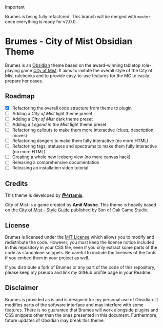 > [!IMPORTANT]
> Brumes is being fully refactored. This branch will be merged with `master` once everything is ready for v2.0.0.

# Brumes - City of Mist Obsidian Theme

Brumes is an [Obsidian](https://obsidian.md) theme based on the award-winning tabletop role-playing game [City of Mist](https://cityofmist.co/). It aims to imitate the overall style of the City of Mist rulebooks and to provide easy-to-use features for the MC to easily prepare her cases.

## Roadmap

-   [x] Refactoring the overall code structure from theme to plugin
-   [ ] Adding a _City of Mist_ light theme preset
-   [ ] Adding a _City of Mist_ dark theme preset
-   [ ] Adding a _Legend in the Mist_ light theme preset
-   [ ] Refactoring callouts to make them more interactive (clues, description, moves)
-   [ ] Refactoring dangers to make them fully interactive (no more HTML)
-   [ ] Refactoring tags, statuses and spectrums to make them fully interactive (no more HTML)
-   [ ] Creating a whole new Iceberg view (no more canvas hack)
-   [ ] Releasing a comprehensive documentation
-   [ ] Releasing an installation video tutorial

## Credits

This theme is developed by [**@4rtamis**](https://github.com/4rtamis).

City of Mist is a game created by **Amít Moshe**. This theme is heavily based on the [City of Mist - Style Guide](https://preview.drivethrurpg.com/en/product/363318/city-of-mist-garage-style-guide) published by Son of Oak Game Studio.

## License

Brumes is licensed under the [MIT License](./LICENSE) which allows you to modify and redistribute the code. However, you must keep the license notice included in this repository in your CSS file, even if you only extract some parts of the code as standalone snippets. Be careful to include the licenses of the fonts if you embed them in your project as well.

If you distribute a fork of Brumes or any part of the code of this repository, please keep my pseudo and link my GitHub profile page in your Readme.

## Disclaimer

Brumes is provided as is and is designed for my personal use of Obsidian. It modifies parts of the software interface and may interfere with some features. There is no guarantee that Brumes will work alongside plugins and CSS snippets other than the ones presented in this document. Furthermore, future updates of Obsidian may break this theme.
